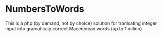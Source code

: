 # NumbersToWords

This is a php (by demand, not by choice) solution for tranlsating integer input into gramaticaly correct Macedonian words (up to 1 milion)
